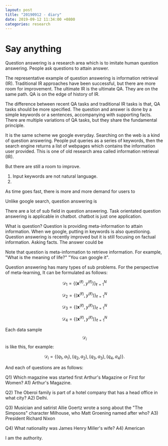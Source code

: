 ```yaml
---
layout: post
title: "20190912 - diary"
date: 2019-09-12 11:34:00 +0800
categories: research
---
```

<!---
![alt](/img/figures/ml/drawing/estimation_and_prediction.png)
-->
# Say anything

Question answering is a research area which is to imitate human question answering. People ask questions to attain answer.

The representative example of question answering is information retrieval (IR). Traditional IR approaches have been successful, but there are more room for improvement. The ultimate IR is the ultimate QA. They are on the same path. QA is on the edge of history of IR.

The difference between recent QA tasks and traditional IR tasks is that, QA tasks should be more specified. The question and answer is done by a simple keywords or a sentences, accompanying with supporting facts. There are multiple variations of QA tasks, but they share the fundamental principle.


It is the same scheme we google everyday. Searching on the web is a kind of question answering. People put queries as a series of keywords, then the search engine returns a list of webpages which contains the information user provided. This is one of old research area called information retrieval (IR).

But there are still a room to improve.
1. Input keywords are not natural language.
2.

As time goes fast, there is more and more demand for users to

Unlike google search, question answering is

There are a lot of sub field in question answering. Task orientated question answering is applicable in chatbot. chatbot is just one application.

What is question? Question is providing meta-information to attain information. When we google, putting in keywords is also questioning. Question answering is recently improved but it is still focusing on factual information. Asking facts. The answer could be

Note that question is meta-information to retrieve information. For example, "What is the meaning of life?" "You can google it".

Question answering has many types of sub problems. For the perspective of meta-learning, It can be formulated as follows:

$$\mathcal{D}_1 = \{(\mathbf{x}^{(\ell)}, y^{(\ell)})\}_{\ell=1}^N$$

$$\mathcal{D}_2 = \{(\mathbf{x}^{(\ell)}, y^{(\ell)})\}_{\ell=1}^N$$

$$\mathcal{D}_3 = \{(\mathbf{x}^{(\ell)}, y^{(\ell)})\}_{\ell=1}^N$$

$$\mathcal{D}_4 = \{(\mathbf{x}^{(\ell)}, y^{(\ell)})\}_{\ell=1}^N$$

Each data sample $$\mathcal{D}_i$$ is like this, for example:

$$\mathcal{D}_i = \{(q_1, a_1), (q_2, a_2), (q_3, a_3), (q_4, a_4)\}.$$

And each of questions are as follows:

Q1) Which magazine was started first Arthur's Magazine or First for Women? A1) Arthur's Magazine.

Q2) The Oberoi family is part of a hotel company that has a head office in what city? A2) Delhi.

Q3) Musician and satirist Allie Goertz wrote a song about the "The Simpsons" character Milhouse, who Matt Groening named after who?  A3) President Richard Nixon

Q4) What nationality was James Henry Miller's wife?   A4) American



I am the authority.
